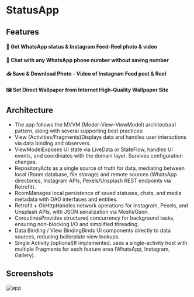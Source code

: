 # StatusApp
## Features
#### 📲 Get WhatsApp status & Instagram Feed-Reel photo & video
#### 💬 Chat with any WhatsApp phone number without saving number
#### 📥 Save & Download Photo - Video of Instagram Feed post & Reel
#### 🖼️ Set Direct Wallpaper from Internet High-Quality Wallpaper Site


## Architecture
- The app follows the MVVM (Model–View–ViewModel) architectural pattern, along with several supporting best practices:
- View (Activities/Fragments)Displays data and handles user interactions via data binding and observers.
- ViewModelExposes UI state via LiveData or StateFlow, handles UI events, and coordinates with the domain layer. Survives configuration changes.
- RepositoryActs as a single source of truth for data, mediating between local (Room database, file storage) and remote sources (WhatsApp directories, Instagram APIs, Pexels/Unsplash REST endpoints via Retrofit).
- RoomManages local persistence of saved statuses, chats, and media metadata with DAO interfaces and entities.
- Retrofit + OkHttpHandles network operations for Instagram, Pexels, and Unsplash APIs, with JSON serialization via Moshi/Gson.
- CoroutinesProvides structured concurrency for background tasks, ensuring non-blocking I/O and simplified threading.
- Data Binding / View BindingBinds UI components directly to data sources, reducing boilerplate view lookups.
- Single Activity (optional)If implemented, uses a single-activity host with multiple Fragments for each feature area (WhatsApp, Instagram, Gallery).


## Screenshots

![app](https://github.com/user-attachments/assets/b96df537-b13b-466c-9f40-37548e5c4ed1)
